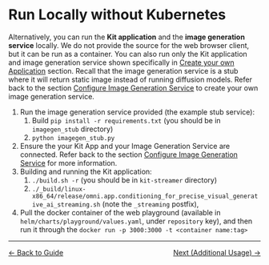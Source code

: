 # Run Locally without Kubernetes

Alternatively, you can run the **Kit application** and the **image generation service** locally. We do not provide the source for the web browser client, but it can be run as a container. You can also run only the Kit application and image generation service shown specifically in [Create your own Application](./create_app.md) section. Recall that the image generation service is a stub where it will return static image instead of running diffusion models. Refer back to the section [Configure Image Generation Service](./blueprint_guide/config_img_srv.md) to create your own image generation service.

1. Run the image generation service provided (the example stub service):
   1. Build `pip install -r requirements.txt` (you should be in `imagegen_stub` directory)
   2. `python imagegen_stub.py`
2. Ensure the your Kit App and your Image Generation Service are connected. Refer back to the section [Configure Image Generation Service](./blueprint_guide/config_img_srv.md) for more information.
3. Building and running the Kit application:
   1. `./build.sh -r` (you should be in `kit-streamer` directory)
   2. `./_build/linux-x86_64/release/omni.app.conditioning_for_precise_visual_generative_ai_streaming.sh` (note the `_streaming` postfix),
4. Pull the docker container of the web playground (available in `helm/charts/playground/values.yaml`, under `repository` key), and then run it through the `docker run -p 3000:3000 -t <container name:tag>`


----
<span style="float:left;">[&larr; Back to Guide](../README.md)</span>                     <span style="float: right;">[Next (Additional Usage) &rarr;](./addtl_uses.md)</span>